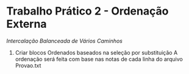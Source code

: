 # Trabalho Prático 2 - Ordenação Externa

_Intercalação Balanceada de Vários Caminhos_

1) Criar blocos Ordenados baseados na  seleção por substituição
A ordenação será feita com base nas notas de cada linha do arquivo Provao.txt